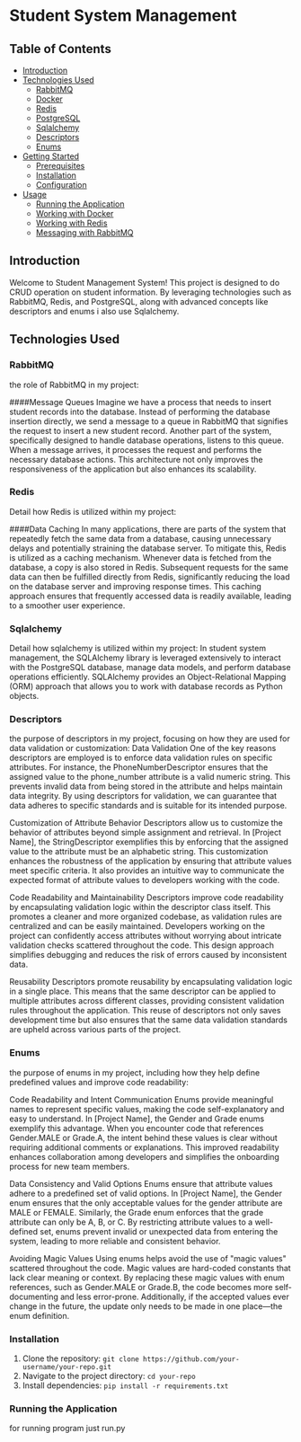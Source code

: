 # Student System Management

## Table of Contents

- [Introduction](#introduction)
- [Technologies Used](#technologies-used)
  - [RabbitMQ](#rabbitmq)
  - [Docker](#docker)
  - [Redis](#redis)
  - [PostgreSQL](#postgresql)
  - [Sqlalchemy](#sqlalchemy)
  - [Descriptors](#descriptors)
  - [Enums](#enums)
- [Getting Started](#getting-started)
  - [Prerequisites](#prerequisites)
  - [Installation](#installation)
  - [Configuration](#configuration)
- [Usage](#usage)
  - [Running the Application](#running-the-application)
  - [Working with Docker](#working-with-postgresql)
  - [Working with Redis](#working-with-redis)
  - [Messaging with RabbitMQ](#messaging-with-rabbitmq)

## Introduction

Welcome to Student Management System! This project is designed to do CRUD operation on student information. By leveraging technologies such as RabbitMQ, Redis, and PostgreSQL, along with advanced concepts like descriptors and enums i also use Sqlalchemy.

## Technologies Used

### RabbitMQ

the role of RabbitMQ in my project:

####Message Queues
Imagine we have a process that needs to insert student records into the database. Instead of performing the database insertion directly, we send a message to a queue in RabbitMQ that signifies the request to insert a new student record. Another part of the system, specifically designed to handle database operations, listens to this queue. When a message arrives, it processes the request and performs the necessary database actions. This architecture not only improves the responsiveness of the application but also enhances its scalability.

### Redis

Detail how Redis is utilized within my project:

####Data Caching
In many applications, there are parts of the system that repeatedly fetch the same data from a database, causing unnecessary delays and potentially straining the database server. To mitigate this, Redis is utilized as a caching mechanism. Whenever data is fetched from the database, a copy is also stored in Redis. Subsequent requests for the same data can then be fulfilled directly from Redis, significantly reducing the load on the database server and improving response times. This caching approach ensures that frequently accessed data is readily available, leading to a smoother user experience.

### Sqlalchemy

Detail how sqlalchemy is utilized within my project:
In student system management, the SQLAlchemy library is leveraged extensively to interact with the PostgreSQL database, manage data models, and perform database operations efficiently. SQLAlchemy provides an Object-Relational Mapping (ORM) approach that allows you to work with database records as Python objects. 

### Descriptors

the purpose of descriptors in my project, focusing on how they are used for data validation or customization:
Data Validation
One of the key reasons descriptors are employed is to enforce data validation rules on specific attributes. For instance, the PhoneNumberDescriptor ensures that the assigned value to the phone_number attribute is a valid numeric string. This prevents invalid data from being stored in the attribute and helps maintain data integrity. By using descriptors for validation, we can guarantee that data adheres to specific standards and is suitable for its intended purpose.

Customization of Attribute Behavior
Descriptors allow us to customize the behavior of attributes beyond simple assignment and retrieval. In [Project Name], the StringDescriptor exemplifies this by enforcing that the assigned value to the attribute must be an alphabetic string. This customization enhances the robustness of the application by ensuring that attribute values meet specific criteria. It also provides an intuitive way to communicate the expected format of attribute values to developers working with the code.

Code Readability and Maintainability
Descriptors improve code readability by encapsulating validation logic within the descriptor class itself. This promotes a cleaner and more organized codebase, as validation rules are centralized and can be easily maintained. Developers working on the project can confidently access attributes without worrying about intricate validation checks scattered throughout the code. This design approach simplifies debugging and reduces the risk of errors caused by inconsistent data.

Reusability
Descriptors promote reusability by encapsulating validation logic in a single place. This means that the same descriptor can be applied to multiple attributes across different classes, providing consistent validation rules throughout the application. This reuse of descriptors not only saves development time but also ensures that the same data validation standards are upheld across various parts of the project.

### Enums

the purpose of enums in my project, including how they help define predefined values and improve code readability:

Code Readability and Intent Communication
Enums provide meaningful names to represent specific values, making the code self-explanatory and easy to understand. In [Project Name], the Gender and Grade enums exemplify this advantage. When you encounter code that references Gender.MALE or Grade.A, the intent behind these values is clear without requiring additional comments or explanations. This improved readability enhances collaboration among developers and simplifies the onboarding process for new team members.

Data Consistency and Valid Options
Enums ensure that attribute values adhere to a predefined set of valid options. In [Project Name], the Gender enum ensures that the only acceptable values for the gender attribute are MALE or FEMALE. Similarly, the Grade enum enforces that the grade attribute can only be A, B, or C. By restricting attribute values to a well-defined set, enums prevent invalid or unexpected data from entering the system, leading to more reliable and consistent behavior.

Avoiding Magic Values
Using enums helps avoid the use of "magic values" scattered throughout the code. Magic values are hard-coded constants that lack clear meaning or context. By replacing these magic values with enum references, such as Gender.MALE or Grade.B, the code becomes more self-documenting and less error-prone. Additionally, if the accepted values ever change in the future, the update only needs to be made in one place—the enum definition.


### Installation

1. Clone the repository: `git clone https://github.com/your-username/your-repo.git`
2. Navigate to the project directory: `cd your-repo`
3. Install dependencies: `pip install -r requirements.txt`


### Running the Application

for running program just run.py 
